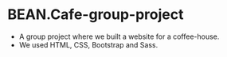 
# BEAN.Cafe-group-project
* A group project where we built a website for a coffee-house. 
* We used HTML, CSS, Bootstrap and Sass.
